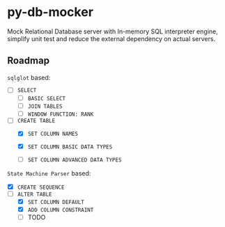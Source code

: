 # py-db-mocker

Mock Relational Database server with In-memory SQL interpreter engine, simplify unit test and reduce the external dependency on actual servers.


## Roadmap

`sqlglot` based:
- [ ] `SELECT`
    - [ ] `BASIC SELECT`
    - [ ] `JOIN TABLES`
    - [ ] `WINDOW FUNCTION: RANK`
- [ ] `CREATE TABLE`
    - [x] `SET COLUMN NAMES`
    - [x] `SET COLUMN BASIC DATA TYPES`
    - [ ] `SET COLUMN ADVANCED DATA TYPES`


`State Machine Parser` based:
- [x] `CREATE SEQUENCE`
- [ ] `ALTER TABLE`
    - [x] `SET COLUMN DEFAULT`
    - [x] `ADD COLUMN CONSTRAINT`
    - [ ] TODO
